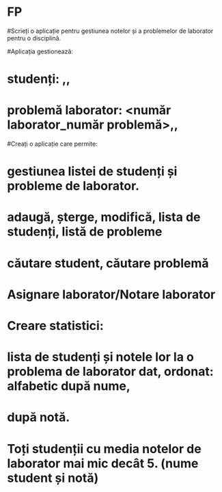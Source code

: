 # FP

#Scrieți o aplicație pentru gestiunea notelor și a problemelor de laborator pentru o disciplină.

#Aplicația gestionează:
#    studenți: <studentID>,<nume>,<grup>
# problemă laborator: <număr laborator_număr problemă>,<descriere>, <deadline>

#Creați o aplicație care permite:
#   gestiunea listei de studenți și probleme de laborator.
#   adaugă, șterge, modifică, lista de studenți, listă de probleme
#   căutare student, căutare problemă
#   Asignare laborator/Notare laborator
#   Creare statistici:
#      lista de studenți și notele lor la o problema de laborator dat, ordonat: alfabetic după nume,
#       după notă.
#   Toți studenții cu media notelor de laborator mai mic decât 5. (nume student și notă)
